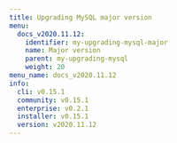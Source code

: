 ```yaml
---
title: Upgrading MySQL major version
menu:
  docs_v2020.11.12:
    identifier: my-upgrading-mysql-major
    name: Major version
    parent: my-upgrading-mysql
    weight: 20
menu_name: docs_v2020.11.12
info:
  cli: v0.15.1
  community: v0.15.1
  enterprise: v0.2.1
  installer: v0.15.1
  version: v2020.11.12
---
```


